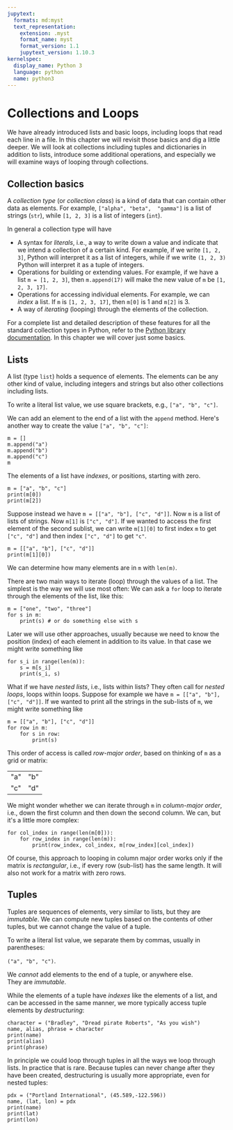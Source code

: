 ```yaml
---
jupytext:
  formats: md:myst
  text_representation:
    extension: .myst
    format_name: myst
    format_version: 1.1
    jupytext_version: 1.10.3
kernelspec:
  display_name: Python 3
  language: python
  name: python3
---
```


# Collections and Loops

We have already introduced lists and basic loops, including loops 
that read each line in a file.  In this chapter we will revisit 
those basics and dig a little deeper.  We will look at 
collections including tuples and 
dictionaries in addition to lists, introduce some additional 
operations, and especially we will examine ways of looping through 
collections. 

## Collection basics

A _collection type_ (or _collection class_) is a kind of data that 
can contain other data as elements.  For example, `["alpha", "beta", 
"gamma"]` is a list of strings (`str`), while `[1, 2, 3]` is a list of 
integers (`int`).  

In general a collection type will have
- A syntax for _literals_, i.e., a way to write down a value and 
  indicate that we intend a collection of a certain kind.  For 
  example, if we write `[1, 2, 3]`, Python will interpret it as a 
  list of integers, while if we write `(1, 2, 3)` Python will 
  interpret it as a tuple of integers.
- Operations for building or extending values.  For example, if we 
  have a list `m = [1, 2, 3]`, then `m.append(17)` will make the new 
  value of `m` be `[1, 2, 3, 17]`. 
- Operations for accessing individual elements.  For example, we can
  _index_ a list.  If `m` is `[1, 2, 3, 17]`, then `m[0]` is 1 and
  `m[2]` is 3.  
- A way of _iterating_ (looping) through the elements of the 
  collection. 

For a complete list and detailed description of these features for 
all the standard collection types in Python, refer to the
[Python library documentation](https://docs.python.org/3/library/stdtypes.html).
In this chapter we will cover just some basics. 

## Lists

A list (type `list`) holds a sequence of elements.  The elements can 
be any other kind of value, including integers and strings but also 
other collections including lists.

To write a literal list value, we use square brackets, e.g.,
`["a", "b", "c"]`.  

We can add an element to the end of a list with the `append` method. 
Here's another way to create the value `["a", "b", "c"]`:

```{code-cell} python3
m = []
m.append("a")
m.append("b")
m.append("c")
m
```

The elements of a list have _indexes_, or positions, starting with 
zero.  

```{code-cell} python3
m = ["a", "b", "c"]
print(m[0])
print(m[2])
```

Suppose instead we have `m = [["a", "b"], ["c", "d"]]`.  Now `m` is 
a list of lists of strings.  Now `m[1]` is `["c", "d"]`.  If we 
wanted to access the first element of the second sublist, we can 
write `m[1][0]` to first index `m` to get `["c", "d"]` and then 
index `["c", "d"]` to get `"c"`.  

```{code-cell} python3
m = [["a", "b"], ["c", "d"]]
print(m[1][0])
```

We can determine how many elements are in `m` with `len(m)`.  

There are two main ways to iterate (loop) through the values of a 
list.  The simplest is the way we will use most often:  We can ask a 
`for` loop to iterate through the elements of the list, like this: 

```{code-cell} python3
m = ["one", "two", "three"]
for s in m: 
    print(s) # or do something else with s
```

Later we will use other approaches, usually because we need to know 
the position (index) of each element in addition to its value.  In 
that case we might write something like 

```{code-cell} python3
for s_i in range(len(m)):
    s = m[s_i]
    print(s_i, s)
```

What if we have _nested lists_, i.e., lists within lists?  They 
often call for _nested loops_, loops within loops.  Suppose for 
example we have `m = [["a", "b"], ["c", "d"]]`.  If we wanted to 
print all the strings in the sub-lists of `m`, we might write 
something like 

```{code-cell} python3
m = [["a", "b"], ["c", "d"]]
for row in m:
    for s in row:
        print(s)
```

This order of access is called _row-major order_, based on thinking 
of `m` as a grid or matrix:

|     |     | 
|-----|-----|
| "a" | "b" |
| "c" | "d" |

 We might wonder whether we 
can iterate through `m` in _column-major order_, i.e., down the 
 first column and then down the second column.  We can, but 
it's a little more complex: 

```{code-cell} python3
for col_index in range(len(m[0])):
    for row_index in range(len(m)):
        print(row_index, col_index, m[row_index][col_index])
```

Of course, this approach to looping in column major order works only 
if the matrix is _rectangular_, i.e., if every row (sub-list) has 
the same length.  It will also not work for a matrix with zero rows. 

## Tuples

Tuples are sequences of elements, very similar to lists, but they
are _immutable_. We can 
compute new tuples based on the contents of other tuples, but we 
cannot change the value of a tuple.

To write a literal list value, we separate them by commas, usually 
in parentheses: 

`("a", "b", "c")`.  

We _cannot_ add elements to the end of a tuple, or anywhere else.  
They are _immutable_.  

While the elements of a tuple have _indexes_ like the elements of a 
list, and can be accessed in the same manner, we more typically access 
tuple elements by _destructuring_: 

```{code-cell} python3
character = ("Bradley", "Dread pirate Roberts", "As you wish")
name, alias, phrase = character
print(name)
print(alias)
print(phrase)
```

In principle we could loop through tuples in all the ways we loop 
through lists.  In practice that is rare.  Because tuples can never 
change after they have been created, destructuring is usually more 
appropriate, even for nested tuples: 

```{code-cell} python3
pdx = ("Portland International", (45.589,-122.596))
name, (lat, lon) = pdx
print(name)
print(lat)
print(lon)
```






